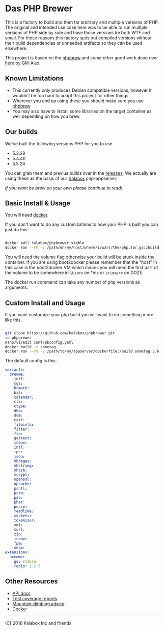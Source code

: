 # Das PHP Brewer

This is a factory to build and then tar arbitrary and multiple versions of PHP. The original and intended use case here
was to be able to run multiple versions of PHP side by side and have those versions be both WTF and small. For those reasons this factory spits out compiled versions without their build dependencies or unneeded
artifacts so they can be used elsewhere.

This project is based on the [phpbrew](https://github.com/phpbrew/phpbrew) and some other good work done over [here](https://github.com/GM-Alex/docker-phpapp) by GM-Alex.

## Known Limitations

* This currently only produces Debian compatible versions, however it wouldn't be too hard to adapt this project for other things.
* Wherever you end up using these you should make sure you use [phpbrew](https://github.com/phpbrew/phpbrew)
* You may also have to install some libraries on the target container as well depending on how you brew.

## Our builds

We've built the following versions PHP for you to use

* 5.3.29
* 5.4.40
* 5.5.24

You can grab them and previus builds over in the [releases](https://github.com/kalabox/phpbrewer/releases). We actually are using these as the basis of our [Kalabox](http://github.com/kalabox/kalabox) php-appserver.

*If you want be brew on your own please continue to read!*

## Basic Install & Usage

You will need [docker](http://docker.io).

If you don't want to do any customizations to how your PHP is built you can just do this:

```bash

docker pull kalabox/phpbrewer:stable
docker run --rm -v /path/on/my/host/where/i/want/the/php.tar.gz:/build kalabox/phpbrewer:stable 5.4.36 5.3.29

```

You will need the volume flag otherwise your build will be stuck inside the container. If you are using boot2docker please remember that the "host" in this case is the boot2docker VM which means you will need the first part of the volume to be somewhere in `\Users` on *nix or `\c\users` on DOZE.

The docker run command can take any number of php versions as arguments.

## Custom Install and Usage

If you want customize your php build you will want to do something more like this.

```bash

git clone https://github.com/kalabox/phpbrewer.git
cd phpbrewer
nano/vi/edit conf/pbconfig.yaml
docker build -t sometag .
docker run --rm -v /path/to/my/appserver/dockerfile:/build sometag 5.6.4

```

The default config is this:

```yaml
variants:
  brewme:
    intl:
    cgi:
    bcmath:
    bz2:
    calendar:
    cli:
    ctype:
    dba:
    dom:
    exif:
    fileinfo:
    filter:
    ftp:
    gettext:
    iconv:
    intl:
    ipc:
    json:
    mbregex:
    mbstring:
    mhash:
    mcrypt:
    openssl:
    opcache:
    pcntl:
    pcre:
    pdo:
    phar:
    posix:
    readline:
    sockets:
    tokenizer:
    xml:
    curl:
    zip:
    iconv:
    fpm:
    soap:
extensions:
  brewme:
    gd: stable
    redis: 2.2.5
```

## Other Resources

* [API docs](http://api.kalabox.io/)
* [Test coverage reports](http://coverage.kalabox.io/)
* [Mountain climbing advice](https://www.youtube.com/watch?v=tkBVDh7my9Q)
* [Docker](https://github.com/docker/docker)

-------------------------------------------------------------------------------------
(C) 2016 Kalabox Inc and friends


